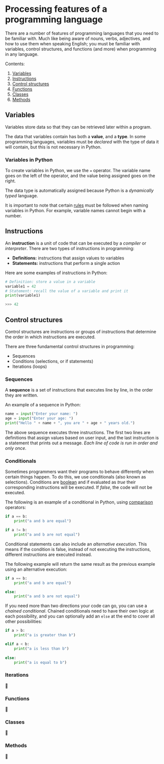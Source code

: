 # Processing features of a programming language

There are a number of features of programming languages that you need to be familiar with. Much like being aware of nouns, verbs, adjectives, and how to use them when speaking English; you must be familiar with variables, control structures, and functions (and more) when programming in any language.

Contents:

1. [Variables](#variables)
1. [Instructions](#instructions)
1. [Control structures](#control-structures)
1. [Functions](#functions)
1. [Classes](#classes)
1. [Methods](#methods)

## Variables

Variables store data so that they can be retrieved later within a program.

The data that variables contain has both a **value**, and a **type**. In some programming languages, variables must be _declared_ with the type of data it will contain, but this is not necessary in Python.

### Variables in Python

To create variables in Python, we use the `=` operator. The variable name goes on the left of the operator, and the value being assigned goes on the right.

The data type is automatically assigned because Python is a _dynamically typed_ language.

It is important to note that certain [rules](https://www.w3schools.com/python/gloss_python_variable_names.asp) must be followed when naming variables in Python. For example, variable names cannot begin with a number.

## Instructions

An **instruction** is a unit of code that can be executed by a _compiler_ or _interpreter_. There are two types of instructions in programming:

* **Definitions:** instructions that assign values to variables
* **Statements:** instructions that perform a single action

Here are some examples of instructions in Python:

```python
# Definition: store a value in a variable
variable1 = 42
# Statement: recall the value of a variable and print it
print(variable1)

>>> 42
```

## Control structures

Control structures are instructions or groups of instructions that determine the order in which instructions are executed.

There are three fundamental control structures in programming:

* Sequences
* Conditions (selections, or if statements)
* Iterations (loops)

### Sequences

A **sequence** is a set of instructions that executes line by line, in the order they are written.

An example of a sequence in Python:

```python
name = input("Enter your name: ")
age = input("Enter your age: ")
print("Hello " + name + ", you are " + age + " years old.")
```

The above sequence executes three instructions. The first two lines are definitions that assign values based on user input, and the last instruction is a statement that prints out a message. _Each line of code is run in order and only once_.

### Conditionals

Sometimes programmers want their programs to behave differently when certain things happen. To do this, we use conditionals (also known as selections). Conditions are [boolean](./kk319.md#boolean) and if evaluated as _true_ their corresponding instructions will be executed. If _false_, the code will not be executed.

The following is an example of a conditional in Python, using [comparison](kk311#comparison) operators:

```python
if a == b:
    print("a and b are equal")

if a != b:
    print("a and b are not equal")
```

Conditional statements can also include an _alternative execution_. This means if the condition is false, instead of not executing the instructions, different instructions are executed instead.

The following example will return the same result as the previous example using an alternative execution:

```python
if a == b:
    print("a and b are equal")

else:
    print("a and b are not equal")
```

If you need more than two directions your code can go, you can use a _chained conditional_. Chained conditionals need to have their own logic at each possibility, and you can optionally add an `else` at the end to cover all other possibilities:

```python
if a > b:
    print("a is greater than b")

elif a < b:
    print("a is less than b")
    
else:
    print("a is equal to b")
```

### Iterations

🚧



### Functions

🚧

### Classes

🚧

### Methods

🚧
